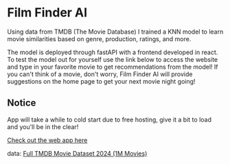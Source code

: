 # **Film Finder AI**

Using data from TMDB (The Movie Database) I trained a KNN model to learn movie similarities based on genre, production, ratings, and more. 

The model is deployed through fastAPI with a frontend developed in react. To test the model out for yourself use the link below to access the website 
and type in your favorite movie to get recommendations from the model! If you can't think of a movie, don't worry, Film Finder AI will provide suggestions
on the home page to get your next movie night going!

## **Notice**
App will take a while to cold start due to free hosting, give it a bit to load and you'll be in the clear!

[Check out the web app here](https://film-finder-1123.onrender.com/)

data: [Full TMDB Movie Dataset 2024 (1M Movies)](https://www.kaggle.com/datasets/asaniczka/tmdb-movies-dataset-2023-930k-movies)

